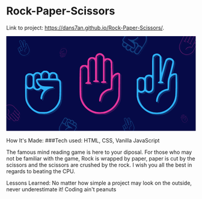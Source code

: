# Rock-Paper-Scissors


Link to project: https://dans7an.github.io/Rock-Paper-Scissors/.

<img src="final.png" >

How It's Made:
###Tech used:
HTML, CSS, Vanilla JavaScript

The famous mind reading game is here to your diposal. For those who may not be familiar with the game, Rock is wrapped by paper, paper is cut by the scissors and the scissors are crushed by the rock. I wish you all the best in regards to beating the CPU.

Lessons Learned:
No matter how simple a project may look on the outside, never underestimate it! Coding ain't peanuts
